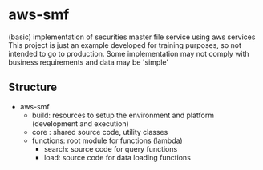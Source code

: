 # aws-smf
(basic) implementation of securities master file service using aws services
This project is just an example developed for training purposes, so not intended to go to production.
Some implementation may not comply with business requirements and data may be 'simple'

## Structure
- aws-smf
  - build: resources to setup the environment and platform (development and execution)
  - core : shared source code, utility classes
  - functions: root module for functions (lambda)
      - search: source code for query functions
      - load: source code for data loading functions
